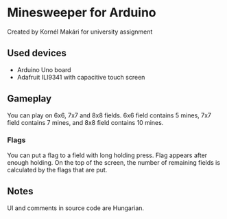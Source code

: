 # Minesweeper for Arduino
Created by Kornél Makári for university assignment

## Used devices
- Arduino Uno board
- Adafruit ILI9341 with capacitive touch screen

## Gameplay
You can play on 6x6, 7x7 and 8x8 fields. 6x6 field contains 5 mines, 7x7 field contains 7 mines, and 8x8 field contains 10 mines.

### Flags
You can put a flag to a field with long holding press. Flag appears after enough holding.
On the top of the screen, the number of remaining fields is calculated by the flags that are put.

## Notes
UI and comments in source code are Hungarian.